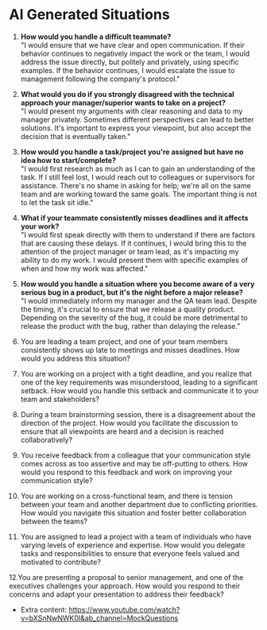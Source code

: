# AI Generated Situations 

1. **How would you handle a difficult teammate?**  
   "I would ensure that we have clear and open communication. If their behavior continues to negatively impact the work or the team, I would address the issue directly, but politely and privately, using specific examples. If the behavior continues, I would escalate the issue to management following the company's protocol."

2. **What would you do if you strongly disagreed with the technical approach your manager/superior wants to take on a project?**  
   "I would present my arguments with clear reasoning and data to my manager privately. Sometimes different perspectives can lead to better solutions. It's important to express your viewpoint, but also accept the decision that is eventually taken."

3. **How would you handle a task/project you're assigned but have no idea how to start/complete?**  
   "I would first research as much as I can to gain an understanding of the task. If I still feel lost, I would reach out to colleagues or supervisors for assistance. There's no shame in asking for help; we're all on the same team and are working toward the same goals. The important thing is not to let the task sit idle."

4. **What if your teammate consistently misses deadlines and it affects your work?**  
   "I would first speak directly with them to understand if there are factors that are causing these delays. If it continues, I would bring this to the attention of the project manager or team lead, as it's impacting my ability to do my work. I would present them with specific examples of when and how my work was affected."

5. **How would you handle a situation where you become aware of a very serious bug in a product, but it's the night before a major release?**  
   "I would immediately inform my manager and the QA team lead. Despite the timing, it's crucial to ensure that we release a quality product. Depending on the severity of the bug, it could be more detrimental to release the product with the bug, rather than delaying the release."

6. You are leading a team project, and one of your team members consistently shows up late to meetings and misses deadlines. How would you address this situation?

7. You are working on a project with a tight deadline, and you realize that one of the key requirements was misunderstood, leading to a significant setback. How would you handle this setback and communicate it to your team and stakeholders?

8. During a team brainstorming session, there is a disagreement about the direction of the project. How would you facilitate the discussion to ensure that all viewpoints are heard and a decision is reached collaboratively?

9. You receive feedback from a colleague that your communication style comes across as too assertive and may be off-putting to others. How would you respond to this feedback and work on improving your communication style?

10. You are working on a cross-functional team, and there is tension between your team and another department due to conflicting priorities. How would you navigate this situation and foster better collaboration between the teams?

11. You are assigned to lead a project with a team of individuals who have varying levels of experience and expertise. How would you delegate tasks and responsibilities to ensure that everyone feels valued and motivated to contribute?

12.You are presenting a proposal to senior management, and one of the executives challenges your approach. How would you respond to their concerns and adapt your presentation to address their feedback?



- Extra content:
  https://www.youtube.com/watch?v=bXSnNwNWK0I&ab_channel=MockQuestions